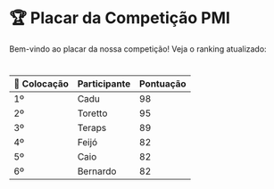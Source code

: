 # 🏆 Placar da Competição PMI

Bem-vindo ao placar da nossa competição! Veja o ranking atualizado:

# <div class="tabela-container">

| 🥇 Colocação | Participante | Pontuação |
|-------------|--------------|-----------|
| <span class="highlight-1">1º</span>         | Cadu        | 98        |
| <span class="highlight-2">2º</span>          | Toretto          | 95        |
| <span class="highlight-3">3º</span>          | Teraps        | 89        |
| 4º          | Feijó      | 82        |
| 5º          | Caio     | 82        |
| 6º          | Bernardo     | 82        |

# </div>

